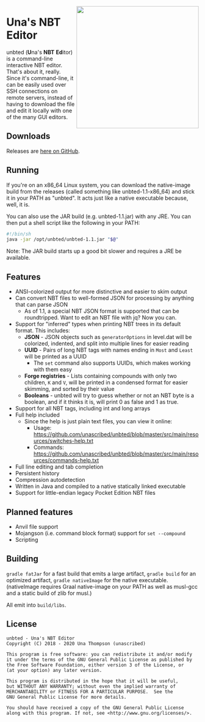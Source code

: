 <a href="https://asciinema.org/a/201725" target="_blank"><img width="320" align="right" src="https://asciinema.org/a/201725.svg" /></a>
# Una's NBT Editor

unbted (**U**na's **NBT** **Ed**itor) is a command-line interactive NBT editor. That's about it, really.
Since it's command-line, it can be easily used over SSH connections on remote servers, instead of having to download the file and edit it locally with one of the many GUI editors.

## Downloads
Releases are [here on GitHub](https://github.com/unascribed/unbted/releases).

## Running
If you're on an x86_64 Linux system, you can download the native-image build
from the releases (called something like unbted-1.1-x86_64) and stick it in
your PATH as "unbted". It acts just like a native executable because, well, it
is.

You can also use the JAR build (e.g. unbted-1.1.jar) with any JRE. You can then
put a shell script like the following in your PATH:
```sh
#!/bin/sh
java -jar /opt/unbted/unbted-1.1.jar "$@"
```

Note: The JAR build starts up a good bit slower and requires a JRE be available.

## Features

* ANSI-colorized output for more distinctive and easier to skim output
* Can convert NBT files to well-formed JSON for processing by anything that can parse JSON
  * As of 1.1, a special NBT JSON format is supported that can be roundtripped. Want to edit an NBT file with jq? Now you can.
* Support for "inferred" types when printing NBT trees in its default format. This includes:
  * **JSON** - JSON objects such as `generatorOptions` in level.dat will be colorized, indented, and split into multiple lines for easier reading
  * **UUID** - Pairs of long NBT tags with names ending in `Most` and `Least` will be printed as a UUID
    * The `set` command also supports UUIDs, which makes working with them easy
  * **Forge registries** - Lists containing compounds with only two children, `K` and `V`, will be printed in a condensed format for easier skimming, and sorted by their value
  * **Booleans** - unbted will try to guess whether or not an NBT byte is a boolean, and if it thinks it is, will print 0 as false and 1 as true.
* Support for all NBT tags, including int and long arrays
* Full help included
  * Since the help is just plain text files, you can view it online:
    * Usage: https://github.com/unascribed/unbted/blob/master/src/main/resources/switches-help.txt
    * Commands: https://github.com/unascribed/unbted/blob/master/src/main/resources/commands-help.txt
* Full line editing and tab completion
* Persistent history
* Compression autodetection
* Written in Java and compiled to a native statically linked executable
* Support for little-endian legacy Pocket Edition NBT files

## Planned features

* Anvil file support
* Mojangson (i.e. command block format) support for `set --compound`
* Scripting

## Building
`gradle fatJar` for a fast build that emits a large artifact, `gradle build` for 
an optimized artifact, `gradle nativeImage` for the native executable. 
(nativeImage requires Graal native-image on your PATH as well as musl-gcc and a 
static build of zlib for musl.)

All emit into `build/libs`.

## License
```
unbted - Una's NBT Editor
Copyright (C) 2018 - 2020 Una Thompson (unascribed)

This program is free software: you can redistribute it and/or modify
it under the terms of the GNU General Public License as published by
the Free Software Foundation, either version 3 of the License, or
(at your option) any later version.

This program is distributed in the hope that it will be useful,
but WITHOUT ANY WARRANTY; without even the implied warranty of
MERCHANTABILITY or FITNESS FOR A PARTICULAR PURPOSE.  See the
GNU General Public License for more details.

You should have received a copy of the GNU General Public License
along with this program. If not, see <http://www.gnu.org/licenses/>.
```
